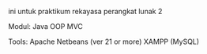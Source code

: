 ini untuk praktikum rekayasa perangkat lunak 2

Modul: 
Java
OOP
MVC

Tools:
Apache Netbeans (ver 21 or more)
XAMPP (MySQL)
